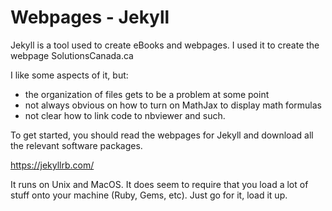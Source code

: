 # Webpages - Jekyll



Jekyll is a tool used to create eBooks and webpages. I used it to create the webpage SolutionsCanada.ca  



I like some aspects of it, but:

* the organization of files gets to be a problem at some point
* not always obvious on how to turn on MathJax to display math formulas
* not clear how to link code to nbviewer and such.



To get started, you should read the webpages for Jekyll and download all the relevant software packages. 



https://jekyllrb.com/



It runs on Unix and MacOS. It does seem to require that you load a lot of stuff onto your machine \(Ruby, Gems, etc\). Just go for it, load it up. 

